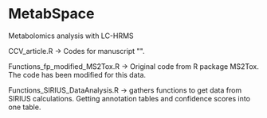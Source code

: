 # MetabSpace
Metabolomics analysis with LC-HRMS

CCV_article.R  -> Codes for manuscript "". 

Functions_fp_modified_MS2Tox.R -> Original code from R package MS2Tox. The code has been modified for this data.

Functions_SIRIUS_DataAnalysis.R -> gathers functions to get data from SIRIUS calculations. Getting annotation tables and confidence scores into one table. 

